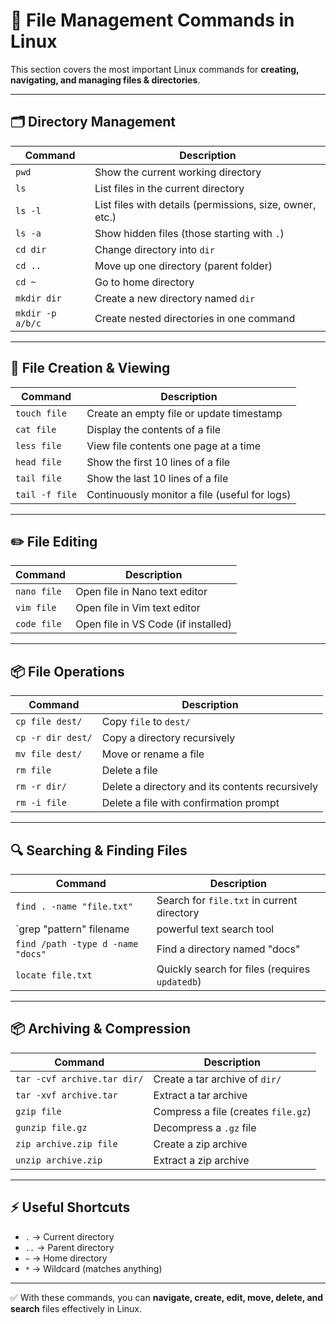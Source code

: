 # 📂 File Management Commands in Linux

This section covers the most important Linux commands for **creating, navigating, and managing files & directories**.

---

## 🗂 Directory Management
| Command | Description |
|---------|-------------|
| `pwd` | Show the current working directory |
| `ls` | List files in the current directory |
| `ls -l` | List files with details (permissions, size, owner, etc.) |
| `ls -a` | Show hidden files (those starting with `.`) |
| `cd dir` | Change directory into `dir` |
| `cd ..` | Move up one directory (parent folder) |
| `cd ~` | Go to home directory |
| `mkdir dir` | Create a new directory named `dir` |
| `mkdir -p a/b/c` | Create nested directories in one command |

---

## 📄 File Creation & Viewing
| Command | Description |
|---------|-------------|
| `touch file` | Create an empty file or update timestamp |
| `cat file` | Display the contents of a file |
| `less file` | View file contents one page at a time |
| `head file` | Show the first 10 lines of a file |
| `tail file` | Show the last 10 lines of a file |
| `tail -f file` | Continuously monitor a file (useful for logs) |

---

## ✏️ File Editing
| Command | Description |
|---------|-------------|
| `nano file` | Open file in Nano text editor |
| `vim file` | Open file in Vim text editor |
| `code file` | Open file in VS Code (if installed) |

---

## 📦 File Operations
| Command | Description |
|---------|-------------|
| `cp file dest/` | Copy `file` to `dest/` |
| `cp -r dir dest/` | Copy a directory recursively |
| `mv file dest/` | Move or rename a file |
| `rm file` | Delete a file |
| `rm -r dir/` | Delete a directory and its contents recursively |
| `rm -i file` | Delete a file with confirmation prompt |

---

## 🔍 Searching & Finding Files
| Command | Description |
|---------|-------------|
| `find . -name "file.txt"` | Search for `file.txt` in current directory |
| `grep  "pattern" filename | powerful text search tool |
| `find /path -type d -name "docs"` | Find a directory named "docs" |
| `locate file.txt` | Quickly search for files (requires `updatedb`) |

---

## 📦 Archiving & Compression
| Command | Description |
|---------|-------------|
| `tar -cvf archive.tar dir/` | Create a tar archive of `dir/` |
| `tar -xvf archive.tar` | Extract a tar archive |
| `gzip file` | Compress a file (creates `file.gz`) |
| `gunzip file.gz` | Decompress a `.gz` file |
| `zip archive.zip file` | Create a zip archive |
| `unzip archive.zip` | Extract a zip archive |

---

## ⚡ Useful Shortcuts
- `.` → Current directory  
- `..` → Parent directory  
- `~` → Home directory  
- `*` → Wildcard (matches anything)  

---

✅ With these commands, you can **navigate, create, edit, move, delete, and search** files effectively in Linux.

